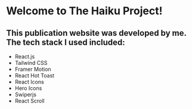 # Welcome to The Haiku Project!

## This publication website was developed by me. The tech stack I used included:
- React.js
- Tailwind CSS
- Framer Motion
- React Hot Toast
- React Icons
- Hero Icons
- Swiperjs
- React Scroll
